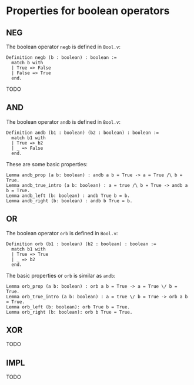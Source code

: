 # Properties for boolean operators

## NEG

The boolean operator `negb` is defined in `Bool.v`:

```
Definition negb (b : boolean) : boolean :=
  match b with
  | True => False
  | False => True
  end.
```

TODO

## AND 

The boolean operator `andb` is defined in `Bool.v`:

```
Definition andb (b1 : boolean) (b2 : boolean) : boolean :=
  match b1 with
  | True => b2
  | _ => False
  end.
```

These are some basic properties:
  
```
Lemma andb_prop (a b: boolean) : andb a b = True -> a = True /\ b = True.
Lemma andb_true_intro (a b: boolean) : a = true /\ b = True -> andb a b = True.
Lemma andb_left (b: boolean) : andb True b = b.
Lemma andb_right (b: boolean) : andb b True = b. 
```

## OR
The boolean operator `orb` is defined in `Bool.v`: 

```
Definition orb (b1 : boolean) (b2 : boolean) : boolean :=
  match b1 with
  | True => True
  | _ => b2
  end.
```

The basic properties or `orb` is similar as `andb`:

```
Lemma orb_prop (a b: boolean) : orb a b = True -> a = True \/ b = True.
Lemma orb_true_intro (a b: boolean) : a = true \/ b = True -> orb a b = True.
Lemma orb_left (b: boolean): orb True b = True.
Lemma orb_right (b: boolean): orb b True = True.
```

## XOR

TODO

## IMPL

TODO